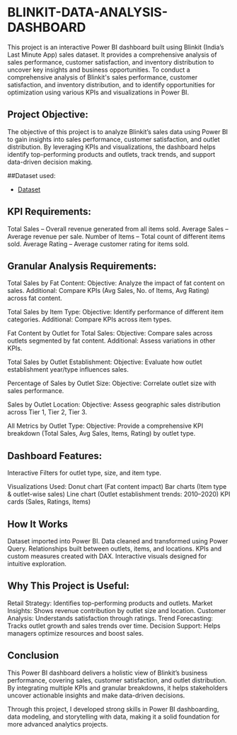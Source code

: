 # BLINKIT-DATA-ANALYSIS-DASHBOARD
This project is an interactive Power BI dashboard built using Blinkit (India’s Last Minute App) sales dataset. It provides a comprehensive analysis of sales performance, customer satisfaction, and inventory distribution to uncover key insights and business opportunities. To conduct a comprehensive analysis of Blinkit's sales performance, customer satisfaction, and inventory distribution, and to identify opportunities for optimization using various KPIs and visualizations in Power BI.

## Project Objective:
The objective of this project is to analyze Blinkit’s sales data using Power BI to gain insights into sales performance, customer satisfaction, and outlet distribution. By leveraging KPIs and visualizations, the dashboard helps identify top-performing products and outlets, track trends, and support data-driven decision making.

##Dataset used:
- <a href="https://github.com/hegdesakshi/BLINKIT-DATA-ANALYSIS-DASHBOARD/blob/main/BlinkIT%20Grocery%20Data.csv">Dataset</a>

## KPI Requirements:

Total Sales – Overall revenue generated from all items sold.
Average Sales – Average revenue per sale.
Number of Items – Total count of different items sold.
Average Rating – Average customer rating for items sold.

## Granular Analysis Requirements:

Total Sales by Fat Content:
Objective: Analyze the impact of fat content on sales.
Additional: Compare KPIs (Avg Sales, No. of Items, Avg Rating) across fat content.

Total Sales by Item Type:
Objective: Identify performance of different item categories.
Additional: Compare KPIs across item types.

Fat Content by Outlet for Total Sales:
Objective: Compare sales across outlets segmented by fat content.
Additional: Assess variations in other KPIs.

Total Sales by Outlet Establishment:
Objective: Evaluate how outlet establishment year/type influences sales.

Percentage of Sales by Outlet Size:
Objective: Correlate outlet size with sales performance.

Sales by Outlet Location:
Objective: Assess geographic sales distribution across Tier 1, Tier 2, Tier 3.

All Metrics by Outlet Type:
Objective: Provide a comprehensive KPI breakdown (Total Sales, Avg Sales, Items, Rating) by outlet type.

## Dashboard Features:

Interactive Filters for outlet type, size, and item type.

Visualizations Used:
Donut chart (Fat content impact)
Bar charts (Item type & outlet-wise sales)
Line chart (Outlet establishment trends: 2010–2020)
KPI cards (Sales, Ratings, Items)

## How It Works
Dataset imported into Power BI.
Data cleaned and transformed using Power Query.
Relationships built between outlets, items, and locations.
KPIs and custom measures created with DAX.
Interactive visuals designed for intuitive exploration.

## Why This Project is Useful:
Retail Strategy: Identifies top-performing products and outlets.
Market Insights: Shows revenue contribution by outlet size and location.
Customer Analysis: Understands satisfaction through ratings.
Trend Forecasting: Tracks outlet growth and sales trends over time.
Decision Support: Helps managers optimize resources and boost sales.

## Conclusion

This Power BI dashboard delivers a holistic view of Blinkit’s business performance, covering sales, customer satisfaction, and outlet distribution. By integrating multiple KPIs and granular breakdowns, it helps stakeholders uncover actionable insights and make data-driven decisions.

Through this project, I developed strong skills in Power BI dashboarding, data modeling, and storytelling with data, making it a solid foundation for more advanced analytics projects.
